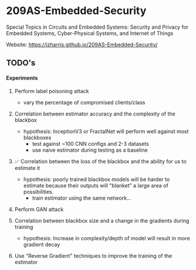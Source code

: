 # 209AS-Embedded-Security
Special Topics in Circuits and Embedded Systems: Security and Privacy for Embedded Systems, Cyber-Physical Systems, and Internet of Things

Website: https://jzharris.github.io/209AS-Embedded-Security/

## TODO's

#### Experiments

1. Perform label poisoning attack
    - vary the percentage of compromised clients/class
    
2. Correlation between estimator accuracy and the complexity of the blackbox
    - hypothesis: InceptionV3 or FractalNet will perform well against most blackboxes
        - test against ~100 CNN configs and 2-3 datasets
        - use naive estimator during testing as a baseline
        
3. ✅ Correlation between the loss of the blackbox and the ability for us to estimate it
    - hypothesis: poorly trained blackbox models will be harder to estimate because their outputs will "blanket" a 
    large area of possibilities.
        - train estimator using the same network...
    
4. Perform GAN attack
    
5. Correlation between blackbox size and a change in the gradients during training
    - hypothesis: Increase in complexity/depth of model will result in more gradient decay

6. Use "Reverse Gradient" techniques to improve the training of the estimator